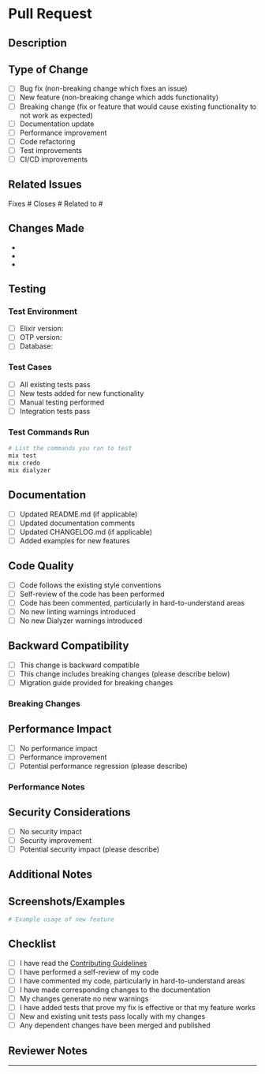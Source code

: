 # Pull Request

## Description

<!-- Provide a clear and concise description of what this PR does -->

## Type of Change

<!-- Mark the relevant option with an "x" -->

- [ ] Bug fix (non-breaking change which fixes an issue)
- [ ] New feature (non-breaking change which adds functionality)
- [ ] Breaking change (fix or feature that would cause existing functionality to not work as expected)
- [ ] Documentation update
- [ ] Performance improvement
- [ ] Code refactoring
- [ ] Test improvements
- [ ] CI/CD improvements

## Related Issues

<!-- Link any related issues -->
Fixes #<!-- issue number -->
Closes #<!-- issue number -->
Related to #<!-- issue number -->

## Changes Made

<!-- List the main changes made in this PR -->

-
-
-

## Testing

<!-- Describe the tests you ran to verify your changes -->

### Test Environment
- [ ] Elixir version: <!-- e.g., 1.17.0 -->
- [ ] OTP version: <!-- e.g., 27 -->
- [ ] Database: <!-- e.g., PostgreSQL 14 -->

### Test Cases
- [ ] All existing tests pass
- [ ] New tests added for new functionality
- [ ] Manual testing performed
- [ ] Integration tests pass

### Test Commands Run
```bash
# List the commands you ran to test
mix test
mix credo
mix dialyzer
```

## Documentation

- [ ] Updated README.md (if applicable)
- [ ] Updated documentation comments
- [ ] Updated CHANGELOG.md (if applicable)
- [ ] Added examples for new features

## Code Quality

- [ ] Code follows the existing style conventions
- [ ] Self-review of the code has been performed
- [ ] Code has been commented, particularly in hard-to-understand areas
- [ ] No new linting warnings introduced
- [ ] No new Dialyzer warnings introduced

## Backward Compatibility

- [ ] This change is backward compatible
- [ ] This change includes breaking changes (please describe below)
- [ ] Migration guide provided for breaking changes

### Breaking Changes
<!-- If there are breaking changes, describe them here -->

## Performance Impact

- [ ] No performance impact
- [ ] Performance improvement
- [ ] Potential performance regression (please describe)

### Performance Notes
<!-- Describe any performance considerations -->

## Security Considerations

- [ ] No security impact
- [ ] Security improvement
- [ ] Potential security impact (please describe)

## Additional Notes

<!-- Any additional information that reviewers should know -->

## Screenshots/Examples

<!-- If applicable, add screenshots or code examples -->

```elixir
# Example usage of new feature
```

## Checklist

- [ ] I have read the [Contributing Guidelines](CONTRIBUTING.md)
- [ ] I have performed a self-review of my code
- [ ] I have commented my code, particularly in hard-to-understand areas
- [ ] I have made corresponding changes to the documentation
- [ ] My changes generate no new warnings
- [ ] I have added tests that prove my fix is effective or that my feature works
- [ ] New and existing unit tests pass locally with my changes
- [ ] Any dependent changes have been merged and published

## Reviewer Notes

<!-- Any specific areas you'd like reviewers to focus on -->

---

<!-- Thank you for contributing to Permit! -->

